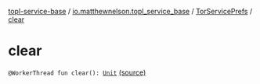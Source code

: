 [topl-service-base](../../index.md) / [io.matthewnelson.topl_service_base](../index.md) / [TorServicePrefs](index.md) / [clear](./clear.md)

# clear

`@WorkerThread fun clear(): `[`Unit`](https://kotlinlang.org/api/latest/jvm/stdlib/kotlin/-unit/index.html) [(source)](https://github.com/05nelsonm/TorOnionProxyLibrary-Android/blob/master/topl-service-base/src/main/java/io/matthewnelson/topl_service_base/TorServicePrefs.kt#L222)